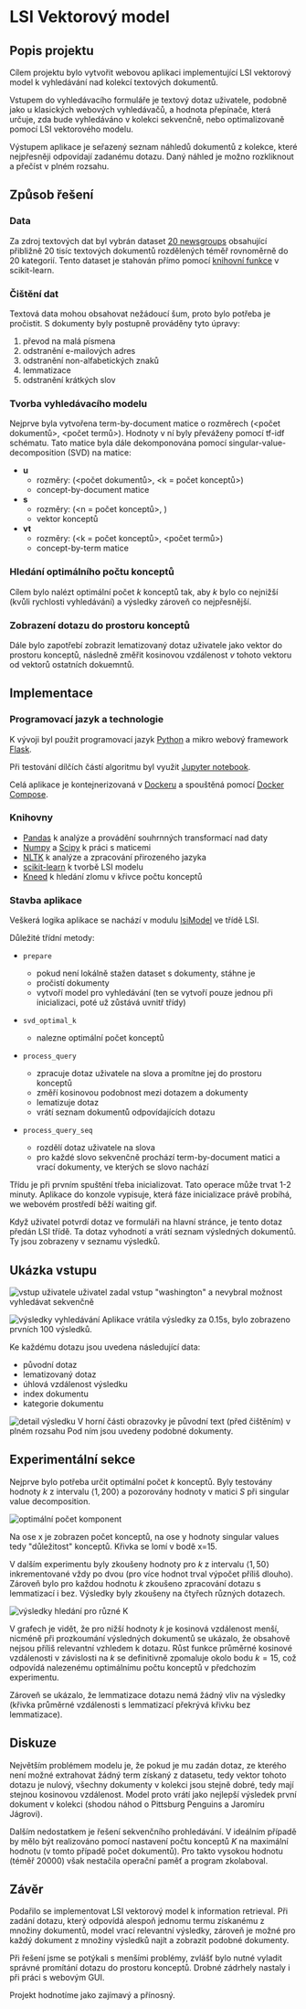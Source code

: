 # LSI Vektorový model

## Popis projektu
Cílem projektu bylo vytvořit webovou aplikaci implementující LSI vektorový model k vyhledávání nad kolekcí textových dokumentů. 

Vstupem do vyhledávacího formuláře je textový dotaz uživatele, podobně jako u klasických webových vyhledávačů, a hodnota přepínače, která určuje, zda bude vyhledáváno v kolekci sekvenčně, nebo optimalizovaně pomocí LSI vektorového modelu.

Výstupem aplikace je seřazený seznam náhledů dokumentů z kolekce, které nejpřesněji odpovídají zadanému dotazu. Daný náhled je možno rozkliknout a přečíst v plném rozsahu.

## Způsob řešení
### Data
Za zdroj textových dat byl vybrán dataset [20 newsgroups](http://qwone.com/~jason/20Newsgroups/) obsahující přibližně 20 tisíc textových dokumentů rozdělených téměř rovnoměrně do 20 kategorií. Tento dataset je stahován přímo pomocí [knihovní funkce](https://scikit-learn.org/stable/modules/generated/sklearn.datasets.fetch_20newsgroups.html) v scikit-learn.

### Čištění dat
Textová data mohou obsahovat nežádoucí šum, proto bylo potřeba je pročistit. S dokumenty byly postupně prováděny tyto úpravy:
1. převod na malá písmena
2. odstranění e-mailových adres
3. odstranění non-alfabetických znaků
4. lemmatizace
5. odstranění krátkých slov

### Tvorba vyhledávacího modelu
Nejprve byla vytvořena term-by-document matice o rozměrech (<počet dokumentů>, <počet termů>). Hodnoty v ní byly převáženy pomocí tf-idf schématu. Tato matice byla dále dekomponována pomocí singular-value-decomposition (SVD) na matice:
* **u**
    * rozměry: (<počet dokumentů>, <k = počet konceptů>)
    * concept-by-document matice
* **s**
    * rozměry: (<n = počet konceptů>, )
    * vektor konceptů
* **vt**
    * rozměry: (<k = počet konceptů>, <počet termů>)
    * concept-by-term matice

### Hledání optimálního počtu konceptů
Cílem bylo nalézt optimální počet $k$ konceptů tak, aby $k$ bylo co nejnižší (kvůli rychlosti vyhledávání) a výsledky zároveň co nejpřesnější.

### Zobrazení dotazu do prostoru konceptů
Dále bylo zapotřebí zobrazit lematizovaný dotaz uživatele jako vektor do prostoru konceptů, následně změřit kosinovou vzdálenost $v$ tohoto vektoru od vektorů ostatních dokuemntů.


## Implementace

### Programovací jazyk a technologie
K vývoji byl použit programovací jazyk [Python](https://www.python.org/) a mikro webový framework [Flask](https://flask.palletsprojects.com/en/1.1.x/).

Při testování dílčích částí algoritmu byl využit [Jupyter notebook](../logic/logic.ipynb).

Celá aplikace je kontejnerizovaná v [Dockeru](https://www.docker.com/) a spouštěná pomocí [Docker Compose](https://docs.docker.com/compose/).

### Knihovny
* [Pandas](https://pandas.pydata.org/) k analýze a provádění souhrnných transformací nad daty
* [Numpy](https://numpy.org/) a [Scipy](https://www.scipy.org/) k práci s maticemi
* [NLTK](https://www.nltk.org/) k analýze a zpracování přirozeného jazyka
* [scikit-learn](https://scikit-learn.org/stable/) k tvorbě LSI modelu
* [Kneed](https://kneed.readthedocs.io/en/stable/) k hledání zlomu v křivce počtu konceptů

### Stavba aplikace
Veškerá logika aplikace se nachází v modulu [lsiModel](../web/lsiModel.py) ve třídě LSI. 

Důležité třídní metody:
* `prepare`
    * pokud není lokálně stažen dataset s dokumenty, stáhne je
    * pročistí dokumenty
    * vytvoří model pro vyhledávání (ten se vytvoří pouze jednou při inicializaci, poté už zůstává uvnitř třídy)

* `svd_optimal_k`
    * nalezne optimální počet konceptů

* `process_query`
    * zpracuje dotaz uživatele na slova a promítne jej do prostoru konceptů
    * změří kosinovou podobnost mezi dotazem a dokumenty
    * lematizuje dotaz
    * vrátí seznam dokumentů odpovídajících dotazu

* `process_query_seq`
    * rozdělí dotaz uživatele na slova
    * pro každé slovo sekvenčně prochází term-by-document matici a vrací dokumenty, ve kterých se slovo nachází

Třídu je při prvním spuštění třeba inicializovat. Tato operace může trvat 1-2 minuty. Aplikace do konzole vypisuje, která fáze inicializace právě probíhá, we webovém prostředí běží waiting gif.

Když uživatel potvrdí dotaz ve formuláři na hlavní stránce, je tento dotaz předán LSI třídě. Ta dotaz vyhodnotí a vrátí seznam výsledných dokumentů. Ty jsou zobrazeny v seznamu výsledků.

## Ukázka vstupu
![vstup uživatele](./img/user_input.png)
uživatel zadal vstup "washington" a nevybral možnost vyhledávat sekvenčně

![výsledky vyhledávání](./img/search_results.png)
Aplikace vrátila výsledky za 0.15s, bylo zobrazeno prvních 100 výsledků.

Ke každému dotazu jsou uvedena následující data:
* původní dotaz
* lematizovaný dotaz
* úhlová vzdálenost výsledku
* index dokumentu
* kategorie dokumentu

![detail výsledku](./img/results_detail.png)
V horní části obrazovky je původní text (před čištěním) v plném rozsahu Pod ním jsou uvedeny podobné dokumenty.

## Experimentální sekce
Nejprve bylo potřeba určit optimální počet $k$ konceptů. Byly testovány hodnoty $k$ z intervalu $\langle 1, 200 \rangle$ a pozorovány hodnoty v matici $S$ při singular value decomposition.

![optimální počet komponent](./img/optimal_components_search.png)

Na ose x je zobrazen počet konceptů, na ose y hodnoty singular values tedy "důležitost" konceptů. Křivka se lomí v bodě x=15.

V dalším experimentu byly zkoušeny hodnoty pro $k$ z intervalu $\langle 1, 50\rangle$ inkrementované vždy po dvou (pro více hodnot trval výpočet příliš dlouho). Zároveň bylo pro každou hodnotu $k$ zkoušeno zpracování dotazu s lemmatizací i bez. Výsledky byly zkoušeny na čtyřech různých dotazech.

![výsledky hledání pro různé K](./img/experiment.png)

V grafech je vidět, že pro nižší hodnoty $k$ je kosinová vzdálenost menší, nicméně při prozkoumání výsledných dokumentů se ukázalo, že obsahově nejsou příliš relevantní vzhledem k dotazu.
Růst funkce průměrné kosinové vzdálenosti v závislosti na $k$ se definitivně zpomaluje okolo bodu $k=15$, což odpovídá nalezenému optimálnímu počtu konceptů v předchozím experimentu.

Zároveň se ukázalo, že lemmatizace dotazu nemá žádný vliv na výsledky (křivka průměrné vzdálenosti s lemmatizací překrývá křivku bez lemmatizace).

## Diskuze
Největším problémem modelu je, že pokud je mu zadán dotaz, ze kterého není možné extrahovat žádný term získaný z datasetu, tedy vektor tohoto dotazu je nulový, všechny dokumenty v kolekci jsou stejně dobré, tedy mají stejnou kosinovou vzdálenost. Model proto vrátí jako nejlepší výsledek první dokument v kolekci (shodou náhod o Pittsburg Penguins a Jaromíru Jágrovi).

Dalším nedostatkem je řešení sekvenčního prohledávání. V ideálním případě by mělo být realizováno pomocí nastavení počtu konceptů $K$ na maximální hodnotu (v tomto případě počet dokumentů). Pro takto vysokou hodnotu (téměř 20000) však nestačila operační paměť a program zkolaboval.

## Závěr
Podařilo se implementovat LSI vektorový model k information retrieval. Při zadání dotazu, který odpovídá alespoň jednomu termu získanému z množiny dokumentů, model vrací relevantní výsledky, zároveň je možné pro každý dokument z množiny výsledků najít a zobrazit podobné dokumenty.

Při řešení jsme se potýkali s menšími problémy, zvlášť bylo nutné vyladit správné promítání dotazu do prostoru konceptů. Drobné zádrhely nastaly i při práci s webovým GUI.

Projekt hodnotíme jako zajímavý a přínosný.